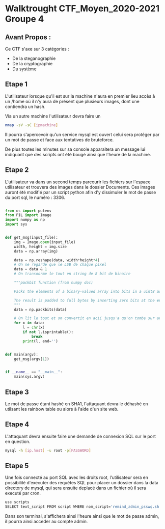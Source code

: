 # Walktrought CTF_Moyen_2020-2021 Groupe 4

## Avant Propos :

Ce CTF s'axe sur 3 catégories : 
- De la steganographie
- De la cryptographie
- Du système



## Etape 1

L'utilisateur lorsque qu'il est sur la machine n'aura en premier lieu accès à un /home où il n'y aura de présent que plusieurs images, dont une contiendra un hash.

Via un autre machine l'utilisateur devra faire un 
```bash
nmap -sV -sC [ipmachine]
```
Il pourra s'apercevoir qu'un service mysql est ouvert celui sera protéger par un mot de passe et face aux tentatives de bruteforce.

De plus toutes les minutes sur sa console apparaitera un message lui indiquant que des scripts ont été bougé ainsi que l'heure de la machine.

## Etape 2

L'utilisateur va dans un second temps parcourir les fichiers sur l'espace utilisateur et trouvera des images dans le dossier Documents.
Ces images auront été modifié par un script python afin d'y dissimuler le mot de passe du port sql, le numéro : 3306.

```py

from os import putenv
from PIL import Image
import numpy as np
import sys


def get_msg(input_file):
    img = Image.open(input_file)
    width, height = img.size
    data = np.array(img)

    data = np.reshape(data, width*height*4)
    # On ne regarde que le LSB de chaque pixel
    data = data & 1
    # On transoorme le tout en string de 8 bit de binaire

    """packbit function (from numpy doc)

    Packs the elements of a binary-valued array into bits in a uint8 array.

    The result is padded to full bytes by inserting zero bits at the end.
    """
    data = np.packbits(data)

    # On lit le tout et on convertit en acii jusqu'a qu'on tombe sur un caractère non pritable
    for x in data:
        l = chr(x)
        if not l.isprintable():
            break
        print(l, end='')


def main(argv):
    get_msg(argv[1])


if __name__ == "__main__":
    main(sys.argv)
```
## Etape 3

Le mot de passe étant hashé en SHA1, l'attaquant devra le déhashé en utilsant les rainbow table ou alors à l'aide d'un site web.

## Etape 4

L'attaquant devra ensuite faire une demande de connexion SQL sur le port en question.

```bash
mysql -h [ip.host] -u root -p[PASSWORD]

```

## Etape 5

Une fois connecté au port SQL avec les droits root, l'utilisateur sera en possibilité d'executer des requêtes SQL pour placer un dossier dans la data directory de mysql, qui sera ensuite deplacé dans un fichier où il sera executé par cron.

```bash
use scripts
SELECT text_script FROM script WHERE nom_script='remind_admin_psswq.sh' INTO OUTFILE 'pass.sh';
```

Dans son terminal, s'affichera ainsi l'heure ainsi que le mot de passe admin, il pourra ainsi acceder au compte admin.